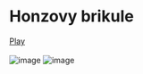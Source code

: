 # Honzovy brikule
[Play](https://ondrejfila6969.github.io/Honzovy-brikule/)
<br>
<br>
![image](https://github.com/ondrejfila6969/Honzovy-brikule/assets/114986357/0184ac98-97f6-405c-8943-2432c0a2b90b)
![image](https://github.com/ondrejfila6969/Honzovy-brikule/assets/114986357/5dd3ca4a-0899-4c58-9b64-c9c83799603d)

